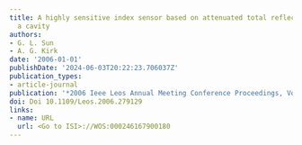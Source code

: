 ```yaml
---
title: A highly sensitive index sensor based on attenuated total reflection inside
  a cavity
authors:
- G. L. Sun
- A. G. Kirk
date: '2006-01-01'
publishDate: '2024-06-03T20:22:23.706037Z'
publication_types:
- article-journal
publication: '*2006 Ieee Leos Annual Meeting Conference Proceedings, Vols 1 and 2*'
doi: Doi 10.1109/Leos.2006.279129
links:
- name: URL
  url: <Go to ISI>://WOS:000246167900180
---
```

